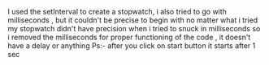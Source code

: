 I used the setInterval to create a stopwatch, i also tried to go with milliseconds , but it couldn't be precise to begin with no matter what i tried my stopwatch didn't have precision when i tried to snuck in milliseconds
so i removed the milliseconds for proper functioning of the code , it doesn't have a delay or anything
Ps:- after you click on start button it starts after 1 sec
